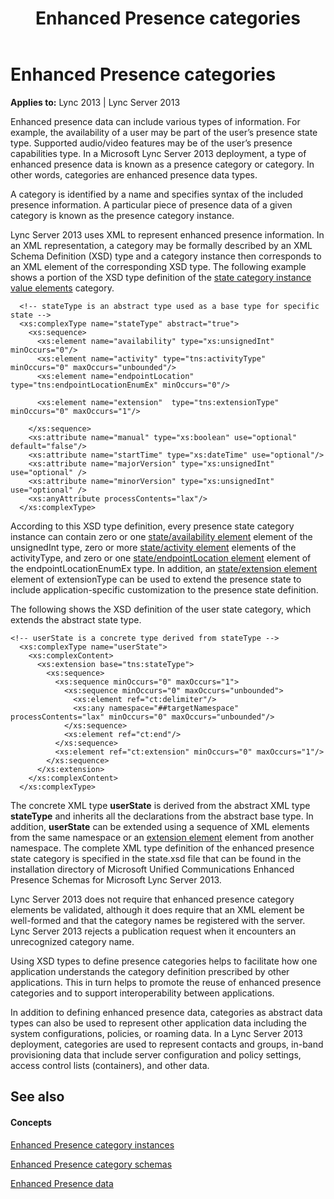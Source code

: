 ﻿---
title: Enhanced Presence categories
TOCTitle: Enhanced Presence categories
ms:assetid: 2ec70dde-fe76-4a87-9eb4-e7516777e1a8
ms:mtpsurl: https://msdn.microsoft.com/en-us/library/Dn454620(v=office.15)
ms:contentKeyID: 57093013
ms.date: 07/24/2014
mtps_version: v=office.15
---

# Enhanced Presence categories


**Applies to:** Lync 2013 | Lync Server 2013

Enhanced presence data can include various types of information. For example, the availability of a user may be part of the user’s presence state type. Supported audio/video features may be of the user’s presence capabilities type. In a Microsoft Lync Server 2013 deployment, a type of enhanced presence data is known as a presence category or category. In other words, categories are enhanced presence data types.

A category is identified by a name and specifies syntax of the included presence information. A particular piece of presence data of a given category is known as the presence category instance.

Lync Server 2013 uses XML to represent enhanced presence information. In an XML representation, a category may be formally described by an XML Schema Definition (XSD) type and a category instance then corresponds to an XML element of the corresponding XSD type. The following example shows a portion of the XSD type definition of the [state category instance value elements](state-category-instance-value-elements.md) category.

``` 
  <!-- stateType is an abstract type used as a base type for specific state -->
  <xs:complexType name="stateType" abstract="true">
    <xs:sequence>
      <xs:element name="availability" type="xs:unsignedInt" minOccurs="0"/>
      <xs:element name="activity" type="tns:activityType" minOccurs="0" maxOccurs="unbounded"/>
      <xs:element name="endpointLocation" type="tns:endpointLocationEnumEx" minOccurs="0"/>
      
      <xs:element name="extension"  type="tns:extensionType" minOccurs="0" maxOccurs="1"/>

    </xs:sequence>
    <xs:attribute name="manual" type="xs:boolean" use="optional" default="false"/>
    <xs:attribute name="startTime" type="xs:dateTime" use="optional"/>
    <xs:attribute name="majorVersion" type="xs:unsignedInt" use="optional" />
    <xs:attribute name="minorVersion" type="xs:unsignedInt" use="optional" />
    <xs:anyAttribute processContents="lax"/>
  </xs:complexType>
```

According to this XSD type definition, every presence state category instance can contain zero or one [state/availability element](state-availability-element.md) element of the unsignedInt type, zero or more [state/activity element](state-activity-element.md) elements of the activityType, and zero or one [state/endpointLocation element](state-endpointlocation-element.md) element of the endpointLocationEnumEx type. In addition, an [state/extension element](state-extension-element.md) element of extensionType can be used to extend the presence state to include application-specific customization to the presence state definition.

The following shows the XSD definition of the user state category, which extends the abstract state type.

    <!-- userState is a concrete type derived from stateType -->
      <xs:complexType name="userState">
        <xs:complexContent>
          <xs:extension base="tns:stateType">
            <xs:sequence>
              <xs:sequence minOccurs="0" maxOccurs="1">
                <xs:sequence minOccurs="0" maxOccurs="unbounded">
                  <xs:element ref="ct:delimiter"/>
                  <xs:any namespace="##targetNamespace" processContents="lax" minOccurs="0" maxOccurs="unbounded"/>
                </xs:sequence>
                <xs:element ref="ct:end"/>
              </xs:sequence>
              <xs:element ref="ct:extension" minOccurs="0" maxOccurs="1"/>
            </xs:sequence>
          </xs:extension>
        </xs:complexContent>
      </xs:complexType>

The concrete XML type **userState** is derived from the abstract XML type **stateType** and inherits all the declarations from the abstract base type. In addition, **userState** can be extended using a sequence of XML elements from the same namespace or an [extension element](extension-element.md) element from another namespace. The complete XML type definition of the enhanced presence state category is specified in the state.xsd file that can be found in the installation directory of Microsoft Unified Communications Enhanced Presence Schemas for Microsoft Lync Server 2013.

Lync Server 2013 does not require that enhanced presence category elements be validated, although it does require that an XML element be well-formed and that the category names be registered with the server. Lync Server 2013 rejects a publication request when it encounters an unrecognized category name.

Using XSD types to define presence categories helps to facilitate how one application understands the category definition prescribed by other applications. This in turn helps to promote the reuse of enhanced presence categories and to support interoperability between applications.

In addition to defining enhanced presence data, categories as abstract data types can also be used to represent other application data including the system configurations, policies, or roaming data. In a Lync Server 2013 deployment, categories are used to represent contacts and groups, in-band provisioning data that include server configuration and policy settings, access control lists (containers), and other data.

## See also

#### Concepts

[Enhanced Presence category instances](enhanced-presence-category-instances.md)

[Enhanced Presence category schemas](enhanced-presence-category-schemas.md)

[Enhanced Presence data](enhanced-presence-data.md)

